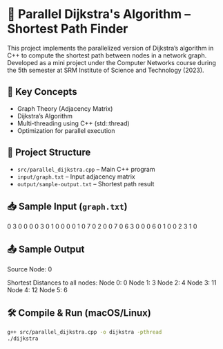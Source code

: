 # 🚀 Parallel Dijkstra's Algorithm – Shortest Path Finder

This project implements the parallelized version of Dijkstra’s algorithm in C++ to compute the shortest path between nodes in a network graph.  
Developed as a mini project under the Computer Networks course during the 5th semester at SRM Institute of Science and Technology (2023).

## 🧠 Key Concepts

- Graph Theory (Adjacency Matrix)
- Dijkstra’s Algorithm
- Multi-threading using C++ (std::thread)
- Optimization for parallel execution

## 📁 Project Structure

- `src/parallel_dijkstra.cpp` – Main C++ program
- `input/graph.txt` – Input adjacency matrix
- `output/sample-output.txt` – Shortest path result

## 📥 Sample Input (`graph.txt`)

0 3 0 0 0 0
3 0 1 0 0 0
0 1 0 7 0 2
0 0 7 0 6 3
0 0 0 6 0 1
0 0 2 3 1 0


## 📤 Sample Output

Source Node: 0

Shortest Distances to all nodes:
Node 0: 0
Node 1: 3
Node 2: 4
Node 3: 11
Node 4: 12
Node 5: 6


## 🛠 Compile & Run (macOS/Linux)

```bash
g++ src/parallel_dijkstra.cpp -o dijkstra -pthread
./dijkstra
